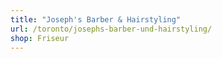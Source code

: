 ```yaml
---
title: "Joseph's Barber & Hairstyling"
url: /toronto/josephs-barber-und-hairstyling/
shop: Friseur
---
```

